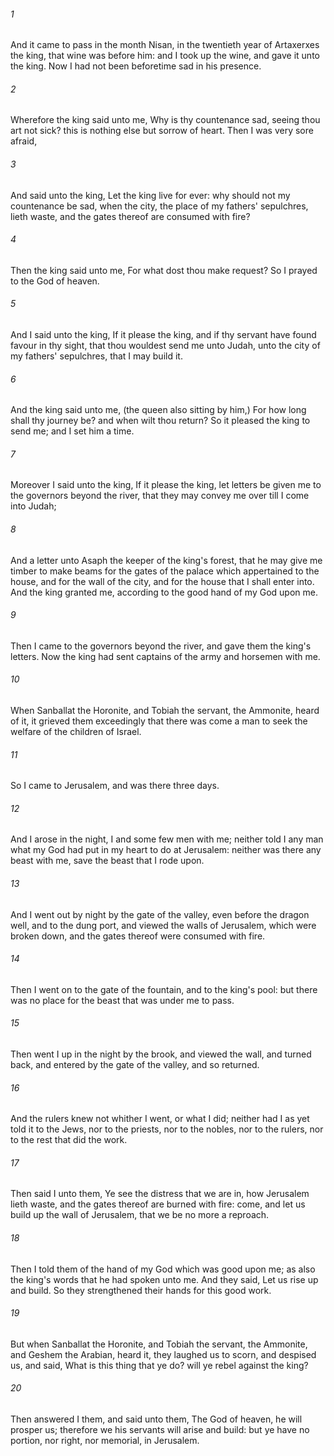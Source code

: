 ###### 1
And it came to pass in the month Nisan, in the twentieth year of Artaxerxes the king, that wine was before him: and I took up the wine, and gave it unto the king. Now I had not been beforetime sad in his presence.

###### 2
Wherefore the king said unto me, Why is thy countenance sad, seeing thou art not sick? this is nothing else but sorrow of heart. Then I was very sore afraid,

###### 3
And said unto the king, Let the king live for ever: why should not my countenance be sad, when the city, the place of my fathers' sepulchres, lieth waste, and the gates thereof are consumed with fire?

###### 4
Then the king said unto me, For what dost thou make request? So I prayed to the God of heaven.

###### 5
And I said unto the king, If it please the king, and if thy servant have found favour in thy sight, that thou wouldest send me unto Judah, unto the city of my fathers' sepulchres, that I may build it.

###### 6
And the king said unto me, (the queen also sitting by him,) For how long shall thy journey be? and when wilt thou return? So it pleased the king to send me; and I set him a time.

###### 7
Moreover I said unto the king, If it please the king, let letters be given me to the governors beyond the river, that they may convey me over till I come into Judah;

###### 8
And a letter unto Asaph the keeper of the king's forest, that he may give me timber to make beams for the gates of the palace which appertained to the house, and for the wall of the city, and for the house that I shall enter into. And the king granted me, according to the good hand of my God upon me.

###### 9
Then I came to the governors beyond the river, and gave them the king's letters. Now the king had sent captains of the army and horsemen with me.

###### 10
When Sanballat the Horonite, and Tobiah the servant, the Ammonite, heard of it, it grieved them exceedingly that there was come a man to seek the welfare of the children of Israel.

###### 11
So I came to Jerusalem, and was there three days.

###### 12
And I arose in the night, I and some few men with me; neither told I any man what my God had put in my heart to do at Jerusalem: neither was there any beast with me, save the beast that I rode upon.

###### 13
And I went out by night by the gate of the valley, even before the dragon well, and to the dung port, and viewed the walls of Jerusalem, which were broken down, and the gates thereof were consumed with fire.

###### 14
Then I went on to the gate of the fountain, and to the king's pool: but there was no place for the beast that was under me to pass.

###### 15
Then went I up in the night by the brook, and viewed the wall, and turned back, and entered by the gate of the valley, and so returned.

###### 16
And the rulers knew not whither I went, or what I did; neither had I as yet told it to the Jews, nor to the priests, nor to the nobles, nor to the rulers, nor to the rest that did the work.

###### 17
Then said I unto them, Ye see the distress that we are in, how Jerusalem lieth waste, and the gates thereof are burned with fire: come, and let us build up the wall of Jerusalem, that we be no more a reproach.

###### 18
Then I told them of the hand of my God which was good upon me; as also the king's words that he had spoken unto me. And they said, Let us rise up and build. So they strengthened their hands for this good work.

###### 19
But when Sanballat the Horonite, and Tobiah the servant, the Ammonite, and Geshem the Arabian, heard it, they laughed us to scorn, and despised us, and said, What is this thing that ye do? will ye rebel against the king?

###### 20
Then answered I them, and said unto them, The God of heaven, he will prosper us; therefore we his servants will arise and build: but ye have no portion, nor right, nor memorial, in Jerusalem.

